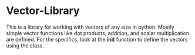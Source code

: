 # Vector-Library
This is a library for working with vectors of any size in python. 
Mostly simple vector functions like dot products, addition, and scalar multiplication are defined.
For the specifics, look at the __init__ function to define the vectors using the class.
